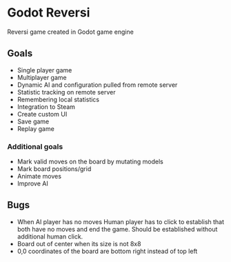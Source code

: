 # Godot Reversi
Reversi game created in Godot game engine

## Goals
* Single player game
* Multiplayer game
* Dynamic AI and configuration pulled from remote server
* Statistic tracking on remote server
* Remembering local statistics
* Integration to Steam
* Create custom UI
* Save game
* Replay game

### Additional goals
* Mark valid moves on the board by mutating models
* Mark board positions/grid
* Animate moves
* Improve AI

## Bugs
* When AI player has no moves Human player has to click to establish that both have no moves and end the game. Should be established without additional human click.
* Board out of center when its size is not 8x8
* 0,0 coordinates of the board are bottom right instead of top left